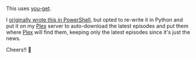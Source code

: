 This uses [you-get](https://you-get.org/).

I [originally wrote this in PowerShell](https://github.com/VertigoRay/Download-EcuaVisa/blob/7123b6c918a6e44d28c6709f3a79d23d73c68d2c/Download-EcuaVisa.ps1), but opted to re-write it in Python and put it on my [Plex](http://plex.tv) server to auto-download the latest episodes and put them where [Plex](http://plex.tv) will find them, keeping only the latest episodes since it's just the news.

Cheers!! :beers:
